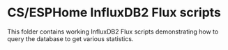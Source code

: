 # **CS/ESPHome InfluxDB2 Flux scripts**
This folder contains working InfluxDB2 Flux scripts demonstrating how to query the database to get various statistics.